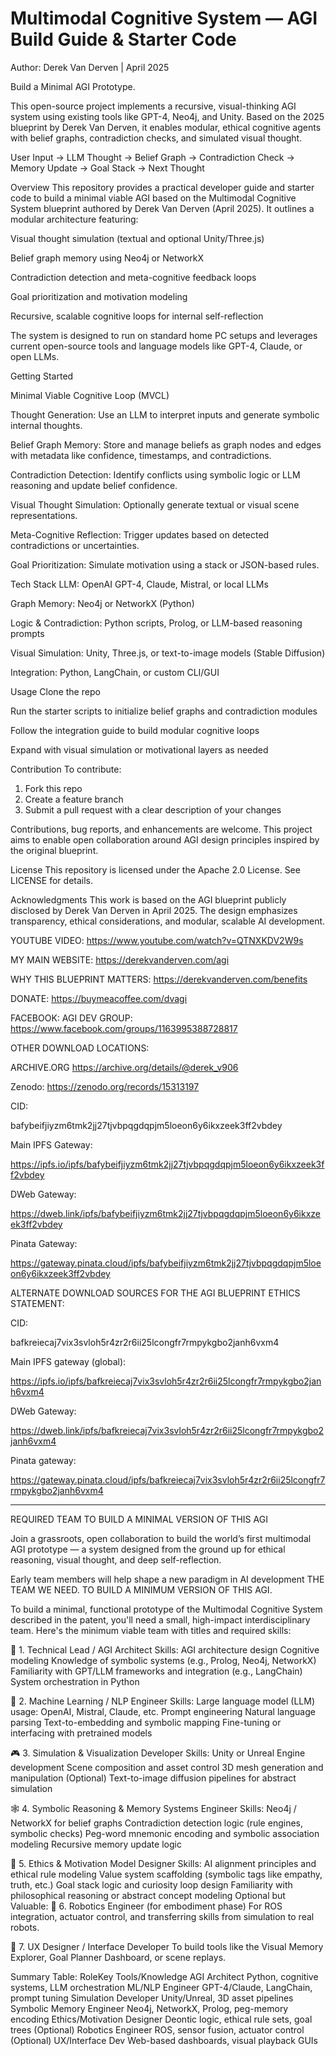 # Multimodal Cognitive System — AGI Build Guide & Starter Code
Author: Derek Van Derven | April 2025

Build a Minimal AGI Prototype.

This open-source project implements a recursive, visual-thinking AGI system using existing tools like GPT-4, Neo4j, and Unity. Based on the 2025 blueprint by Derek Van Derven, it enables modular, ethical cognitive agents with belief graphs, contradiction checks, and simulated visual thought.



User Input → LLM Thought → Belief Graph → Contradiction Check → Memory Update → Goal Stack → Next Thought

Overview
This repository provides a practical developer guide and starter code to build a minimal viable AGI based on the Multimodal Cognitive System blueprint authored by Derek Van Derven (April 2025). It outlines a modular architecture featuring:

Visual thought simulation (textual and optional Unity/Three.js)

Belief graph memory using Neo4j or NetworkX

Contradiction detection and meta-cognitive feedback loops

Goal prioritization and motivation modeling

Recursive, scalable cognitive loops for internal self-reflection

The system is designed to run on standard home PC setups and leverages current open-source tools and language models like GPT-4, Claude, or open LLMs.

Getting Started

Minimal Viable Cognitive Loop (MVCL)


Thought Generation: Use an LLM to interpret inputs and generate symbolic internal thoughts.

Belief Graph Memory: Store and manage beliefs as graph nodes and edges with metadata like confidence, timestamps, and contradictions.

Contradiction Detection: Identify conflicts using symbolic logic or LLM reasoning and update belief confidence.

Visual Thought Simulation: Optionally generate textual or visual scene representations.

Meta-Cognitive Reflection: Trigger updates based on detected contradictions or uncertainties.

Goal Prioritization: Simulate motivation using a stack or JSON-based rules.


Tech Stack
LLM: OpenAI GPT-4, Claude, Mistral, or local LLMs

Graph Memory: Neo4j or NetworkX (Python)

Logic & Contradiction: Python scripts, Prolog, or LLM-based reasoning prompts

Visual Simulation: Unity, Three.js, or text-to-image models (Stable Diffusion)

Integration: Python, LangChain, or custom CLI/GUI


Usage
Clone the repo

Run the starter scripts to initialize belief graphs and contradiction modules

Follow the integration guide to build modular cognitive loops

Expand with visual simulation or motivational layers as needed


Contribution
To contribute:
1. Fork this repo
2. Create a feature branch
3. Submit a pull request with a clear description of your changes

Contributions, bug reports, and enhancements are welcome. This project aims to enable open collaboration around AGI design principles inspired by the original blueprint.

License
This repository is licensed under the Apache 2.0 License. See LICENSE for details.

Acknowledgments
This work is based on the AGI blueprint publicly disclosed by Derek Van Derven in April 2025. The design emphasizes transparency, ethical considerations, and modular, scalable AI development.

YOUTUBE VIDEO: https://www.youtube.com/watch?v=QTNXKDV2W9s

MY MAIN WEBSITE: https://derekvanderven.com/agi

WHY THIS BLUEPRINT MATTERS: https://derekvanderven.com/benefits

DONATE: https://buymeacoffee.com/dvagi

FACEBOOK: AGI DEV GROUP: https://www.facebook.com/groups/1163995388728817

OTHER DOWNLOAD LOCATIONS: 

ARCHIVE.ORG
https://archive.org/details/@derek_v906

Zenodo:   https://zenodo.org/records/15313197


CID:

bafybeifjiyzm6tmk2jj27tjvbpqgdqpjm5loeon6y6ikxzeek3ff2vbdey

Main IPFS Gateway:

https://ipfs.io/ipfs/bafybeifjiyzm6tmk2jj27tjvbpqgdqpjm5loeon6y6ikxzeek3ff2vbdey

DWeb Gateway:

https://dweb.link/ipfs/bafybeifjiyzm6tmk2jj27tjvbpqgdqpjm5loeon6y6ikxzeek3ff2vbdey

Pinata Gateway:

https://gateway.pinata.cloud/ipfs/bafybeifjiyzm6tmk2jj27tjvbpqgdqpjm5loeon6y6ikxzeek3ff2vbdey


ALTERNATE DOWNLOAD SOURCES FOR THE AGI BLUEPRINT ETHICS STATEMENT:


CID:

bafkreiecaj7vix3svloh5r4zr2r6ii25lcongfr7rmpykgbo2janh6vxm4

Main IPFS gateway (global):

https://ipfs.io/ipfs/bafkreiecaj7vix3svloh5r4zr2r6ii25lcongfr7rmpykgbo2janh6vxm4

DWeb Gateway:

https://dweb.link/ipfs/bafkreiecaj7vix3svloh5r4zr2r6ii25lcongfr7rmpykgbo2janh6vxm4

Pinata gateway:

https://gateway.pinata.cloud/ipfs/bafkreiecaj7vix3svloh5r4zr2r6ii25lcongfr7rmpykgbo2janh6vxm4
___________________________________________________________________________________________________________

REQUIRED TEAM TO BUILD A MINIMAL VERSION OF THIS AGI

Join a grassroots, open collaboration to build the world’s first multimodal AGI prototype — a system designed from the ground up for ethical reasoning, visual thought, and deep self-reflection.

Early team members will help shape a new paradigm in AI development
THE TEAM WE NEED. TO BUILD A MINIMUM VERSION OF THIS AGI.

To build a minimal, functional prototype of the Multimodal Cognitive System described in the patent, you'll need a small, high-impact interdisciplinary team. Here's the minimum viable team with titles and required skills:

🚀 1. Technical Lead / AGI Architect
Skills:
AGI architecture design
Cognitive modeling
Knowledge of symbolic systems (e.g., Prolog, Neo4j, NetworkX)
Familiarity with GPT/LLM frameworks and integration (e.g., LangChain)
System orchestration in Python

🧠 2. Machine Learning / NLP Engineer
Skills:
Large language model (LLM) usage: OpenAI, Mistral, Claude, etc.
Prompt engineering
Natural language parsing
Text-to-embedding and symbolic mapping
Fine-tuning or interfacing with pretrained models

🎮 3. Simulation & Visualization Developer
Skills:
Unity or Unreal Engine development
Scene composition and asset control
3D mesh generation and manipulation
(Optional) Text-to-image diffusion pipelines for abstract simulation

🕸️ 4. Symbolic Reasoning & Memory Systems Engineer
Skills:
Neo4j / NetworkX for belief graphs
Contradiction detection logic (rule engines, symbolic checks)
Peg-word mnemonic encoding and symbolic association modeling
Recursive memory update logic

🎯 5. Ethics & Motivation Model Designer
Skills:
AI alignment principles and ethical rule modeling
Value system scaffolding (symbolic tags like empathy, truth, etc.)
Goal stack logic and curiosity loop design
Familiarity with philosophical reasoning or abstract concept modeling
Optional but Valuable:
🤖 6. Robotics Engineer (for embodiment phase)
For ROS integration, actuator control, and transferring skills from simulation to real robots.

🎨 7. UX Designer / Interface Developer
To build tools like the Visual Memory Explorer, Goal Planner Dashboard, or scene replays.


Summary Table:
RoleKey Tools/Knowledge
AGI Architect
Python, cognitive systems, LLM orchestration
ML/NLP Engineer
GPT-4/Claude, LangChain, prompt tuning
Simulation Developer
Unity/Unreal, 3D asset pipelines
Symbolic Memory Engineer
Neo4j, NetworkX, Prolog, peg-memory encoding
Ethics/Motivation Designer
Deontic logic, ethical rule sets, goal trees
(Optional) Robotics Engineer
ROS, sensor fusion, actuator control
(Optional) UX/Interface Dev
Web-based dashboards, visual playback GUIs
